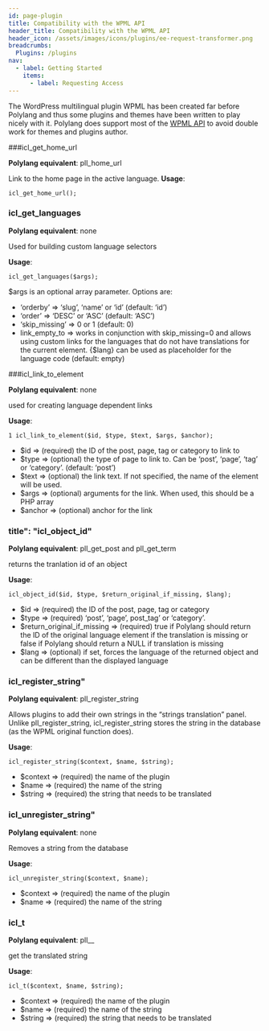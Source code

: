 ```yaml
---
id: page-plugin
title: Compatibility with the WPML API
header_title: Compatibility with the WPML API
header_icon: /assets/images/icons/plugins/ee-request-transformer.png
breadcrumbs:
  Plugins: /plugins
nav:
  - label: Getting Started
    items:
      - label: Requesting Access
---
```

The WordPress multilingual plugin WPML has been created far before Polylang and thus some plugins and themes have been written to play nicely with it. Polylang does support most of the [WPML API](http://wpml.org/documentation/support/wpml-coding-api/) to avoid double work for themes and plugins author.

###icl_get_home_url

**Polylang equivalent**: pll_home_url

Link to the home page in the active language.
**Usage**:

```
icl_get_home_url();
```

### icl_get_languages

**Polylang equivalent**: none

Used for building custom language selectors

**Usage**:
```
icl_get_languages($args);
```

$args is an optional array parameter. Options are:

  * ‘orderby’ => ‘slug’, ‘name’ or ‘id’ (default: ‘id’)
  * ‘order’ => ‘DESC’ or ‘ASC’ (default: ‘ASC’)
  * ‘skip_missing’ => 0 or 1 (default: 0)
  * link_empty_to => works in conjunction with skip_missing=0 and allows using custom links for the languages that do not have translations for the current element. {$lang} can be used as placeholder for the language code (default: empty)

###icl_link_to_element

**Polylang equivalent**: none

used for creating language dependent links

**Usage**:
```
1 icl_link_to_element($id, $type, $text, $args, $anchor);
```

  * $id => (required) the ID of the post, page, tag or category to link to
  * $type => (optional) the type of page to link to. Can be ‘post’, ‘page’, ‘tag’ or ‘category’. (default: ‘post’)
  * $text => (optional) the link text. If not specified, the name of the element will be used.
  * $args => (optional) arguments for the link. When used, this should be a PHP array
  * $anchor => (optional) anchor for the link

### title": "icl_object_id"

**Polylang equivalent**: pll_get_post and pll_get_term

returns the tranlation id of an object

**Usage**:

```
icl_object_id($id, $type, $return_original_if_missing, $lang);
```

  * $id => (required) the ID of the post, page, tag or category
  * $type => (required) ‘post’, ‘page’, post_tag’ or ‘category’.
  * $return_original_if_missing => (required) true if Polylang should return the ID of the original language element if the translation is missing or false if Polylang should return a NULL if translation is missing
  * $lang => (optional) if set, forces the language of the returned object and can be different than the displayed language

### icl_register_string"

**Polylang equivalent**: pll_register_string

Allows plugins to add their own strings in the “strings translation” panel. Unlike pll_register_string, icl_register_string stores the string in the database (as the WPML original function does).

**Usage**:

```
icl_register_string($context, $name, $string);
```

  * $context => (required) the name of the plugin
  * $name => (required) the name of the string
  * $string => (required) the string that needs to be translated

### icl_unregister_string"

**Polylang equivalent**: none

Removes a string from the database

**Usage**:

```
icl_unregister_string($context, $name);
```

  * $context => (required) the name of the plugin
  * $name => (required) the name of the string

### icl_t

**Polylang equivalent**: pll__

get the translated string

**Usage**:
```
icl_t($context, $name, $string);
```
  * $context => (required) the name of the plugin
  * $name => (required) the name of the string
  * $string => (required) the string that needs to be translated
